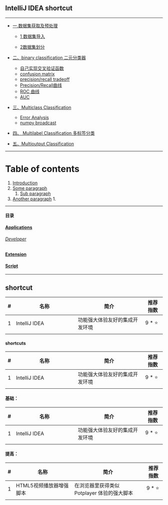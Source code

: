 ## IntelliJ IDEA shortcut

---

* [一.数据集获取及预处理](#1)

    * [1 数据集导入](#1.1)

    * [2数据集划分](#1.2)

* [二、binary classification 二元分类器](#2)
    * [自己实现交叉验证函数](#2.1)
    * [confusion matrix](#2.2)
    * [precision/recall tradeoff](#2.3)
    * [Precision/Recall曲线](#2.4)
    * [ ROC 曲线](#2.5)
    * [AUC](#2.6)
* [ 三、Multiclass Classification](#3)
    * [Error Analysis](#3.1)
    * [numpy broadcast](#3.2)
* [四、 Multilabel Classification 多标签分类](#4)
* [五、Multioutput Classification](#5)

---

# Table of contents

1. [Introduction](#introduction)
2. [Some paragraph](#paragraph1)
    1. [Sub paragraph](#Developer)
3. [Another paragraph](#paragraph2)
    1.

---

#### 目录

#### [Applications](#shortcut)

###### [Developer](#shortcuts)

#### [Extension](#Extension)

#### [Script](#Script)

---

## shortcut<a id="1"></a>

| # | 名称 | 简介 | 推荐指数 |
|---|---|---|---|
| 1 | IntelliJ IDEA | 功能强大体验友好的集成开发环境 | 9 * ⭐ |
|   |<img width=400px/>|<img width=500px/>|<img width=100px/>|

#### shortcuts<a id="1"></a>

| # | 名称 | 简介 | 推荐指数 |
|---|---|---|---|
| 1 | IntelliJ IDEA | 功能强大体验友好的集成开发环境 | 9 * ⭐ |
|   |<img width=400px/>|<img width=500px/>|<img width=100px/>|

#### 基础：<a id="1"></a>

| # | 名称 | 简介 | 推荐指数 |
|---|---|---|---|
| 1 | IntelliJ IDEA | 功能强大体验友好的集成开发环境 | 9 * ⭐ |
|   |<img width=400px/>|<img width=500px/>|<img width=100px/>|

#### 提高：<a id="2"></a>

| # | 名称 | 简介 | 推荐指数 |
|---|---|---|---|
| 1 | HTML5视频播放器增强脚本 | 在浏览器里获得类似 Potplayer 体验的强大脚本 | 9 * ⭐ |
|   |<img width=400px/>|<img width=500px/>|<img width=100px/>|












